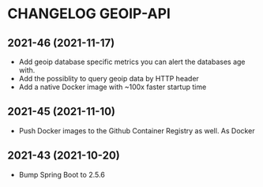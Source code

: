 CHANGELOG GEOIP-API
===================

2021-46 (2021-11-17)
-------------------

* Add geoip database specific metrics you can alert
  the databases age with.
* Add the possiblity to query geoip data by HTTP header
* Add a native Docker image with ~100x faster startup time

2021-45 (2021-11-10)
-------------------
* Push Docker images to the Github Container Registry as well.
  As Docker

2021-43 (2021-10-20)
-------------------
* Bump Spring Boot to 2.5.6
